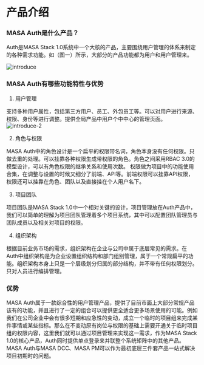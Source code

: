 # 产品介绍

### MASA Auth是什么产品？

Auth是MASA Stack 1.0系统中一个大核的产品，主要围绕用户管理的体系来制定的各种需求功能。如（图一）所示，大部分的产品功能都为用户和用户管理来。
 
![introduce](http://cdn.masastack.com/stack/doc/auth/introduce.png)

### MASA Auth有哪些功能特性与优势

1.	用户管理

支持多种用户属性，包括第三方用户、员工、外包员工等。可以对用户进行来源、权限、身份等进行调整。提供全局产品中用户个中中心的管理页面。 
![introduce-2](http://cdn.masastack.com/stack/doc/dcc/introduce-2.png)

2.	角色与权限

   MASA Auth中的角色设计是一个扁平的权限带名词，角色本身没有任何权限。只做去重的处理。可以挂靠各种权限生成带权限的角色。角色之间采用RBAC 3.0的模型设计，可以有角色权限的继承关系和使用次数。
   权限做为项目中的功能使用合集，在调整与设置的时候又细分了前端、API等。前端权限可以挂靠API权限，权限还可以挂靠在角色、团队以及直接挂在个人用户名下。

3.	项目团队

项目团队是MASA Stack 1.0中一个相对关键的设计，项目管理放在Auth产品中，我们可以简单的理解为项目团队管理着多个项目系统，其中可以配置团队管理员与团队成员以及相关对项目的权限。

4.	组织架构

根据目前业务市场的需求，组织架构在企业与公司中属于底层常见的需求。在Auth中组织架构是为企业设置组织结构和部门组别管理，属于一个常规扁平的功能。组织架构本身上只是一个层级划分归属的部分结构，并不带有任何权限划分。只对人员进行编排管理。

### 优势

MASA Auth属于一款综合性的用户管理产品，提供了目前市面上大部分常规产品该有的功能，并且进行了一定的组合可以提供更全适合更多场景使用的可能。例如我们在公司企业中会有很多短期和应急性的变动，成立一个临时的项目组来完成某件事情或某些指标。那么在不变动原有岗位与权限的基础上需要开通关于临时项目组的权限内容，这里我们就可以通过项目管理来实现这一需求，作为MASA Stack 1.0的核心产品，Auth同时提供单点登录来并联整个系统矩阵中的其他产品。
MASA Auth与MASA DCC、MASA PM可以作为最初底层三件套产品一站式解决项目初期时的问题。
